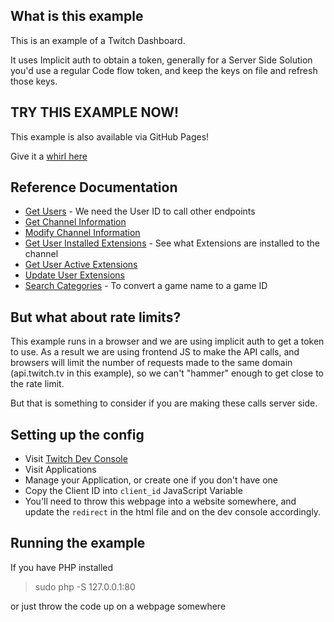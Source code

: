 ## What is this example

This is an example of a Twitch Dashboard.

It uses Implicit auth to obtain a token, generally for a Server Side Solution you'd use a regular Code flow token, and keep the keys on file and refresh those keys.

## TRY THIS EXAMPLE NOW!

This example is also available via GitHub Pages!

Give it a [whirl here](https://barrycarlyon.github.io/twitch_misc/examples/channel_dashboard/)

## Reference Documentation


- [Get Users](https://dev.twitch.tv/docs/api/reference#get-users) - We need the User ID to call other endpoints
- [Get Channel Information](https://dev.twitch.tv/docs/api/reference#get-channel-information)
- [Modify Channel Information](https://dev.twitch.tv/docs/api/reference#modify-channel-information)
- [Get User Installed Extensions](https://dev.twitch.tv/docs/api/reference#get-user-extensions) - See what Extensions are installed to the channel
- [Get User Active Extensions](https://dev.twitch.tv/docs/api/reference#get-user-active-extensions)
- [Update User Extensions](https://dev.twitch.tv/docs/api/reference#update-user-extensions)
- [Search Categories](https://dev.twitch.tv/docs/api/reference#search-categoriess) - To convert a game name to a game ID

## But what about rate limits?

This example runs in a browser and we are using implicit auth to get a token to use.
As a result we are using frontend JS to make the API calls, and browsers will limit the number of requests made to the same domain (api.twitch.tv in this example), so we can't "hammer" enough to get close to the rate limit.

But that is something to consider if you are making these calls server side.

## Setting up the config

- Visit [Twitch Dev Console](https://dev.twitch.tv/console/)
- Visit Applications
- Manage your Application, or create one if you don't have one
- Copy the Client ID into `client_id` JavaScript Variable
- You'll need to throw this webpage into a website somewhere, and update the `redirect` in the html file and on the dev console accordingly.

## Running the example

If you have PHP installed

> sudo php -S 127.0.0.1:80

or just throw the code up on a webpage somewhere
